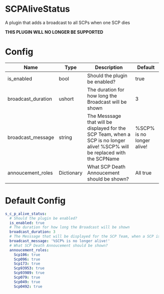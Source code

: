 # SCPAliveStatus
A plugin that adds a broadcast to all SCPs when one SCP dies

**THIS PLUGIN WILL NO LONGER BE SUPPORTED**

# Config
Name | Type | Description | Default
---- | ---- | ----------- | -------
is_enabled | bool | Should the plugin be enabled? | true
broadcast_duration | ushort | The duration for how long the Broadcast will be shown | 3
broadcast_message | string | The Messsage that will be displayed for the SCP Team, when a SCP is no longer alive! %SCP% will be replaced with the SCPName | %SCP% is no longer alive!
annoucement_roles | Dictionary | What SCP Death Annoucement should be shown? | All true

# Default Config
```yml
s_c_p_alive_status:
  # Should the plugin be enabled?
  is_enabled: true
  # The duration for how long the Broadcast will be shown
  broadcast_duration: 3
  # The Messsage that will be displayed for the SCP Team, when a SCP is no longer alive! %SCP% will be replaced with the SCPName
  broadcast_message: '%SCP% is no longer alive!'
  # What SCP Death Annoucement should be shown?
  annoucement_roles:
    Scp106: true
    Scp096: true
    Scp173: true
    Scp93953: true
    Scp93989: true
    Scp079: true
    Scp049: true
    Scp0492: true
```
